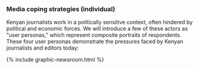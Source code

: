 ### Media coping strategies (individual)

Kenyan journalists work in a politically sensitive context, often hindered by political and economic forces. We will introduce a few of these actors as "user personas," which represent composite portraits of respondents. These four user personas demonstrate the pressures faced by Kenyan journalists and editors today:

<div class="fullWidth">
  {% include graphic-newsroom.html %}
</div>
